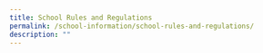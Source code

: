 ```yaml
---
title: School Rules and Regulations
permalink: /school-information/school-rules-and-regulations/
description: ""
---
```

